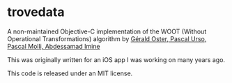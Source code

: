 # trovedata

A non-maintained Objective-C implementation of the WOOT (Without Operational Transformations) algorithm by [Gérald Oster, Pascal Urso, Pascal Molli, Abdessamad Imine](https://hal.inria.fr/inria-00071240/document)

This was originally written for an iOS app I was working on many years ago.

This code is released under an MIT license.
